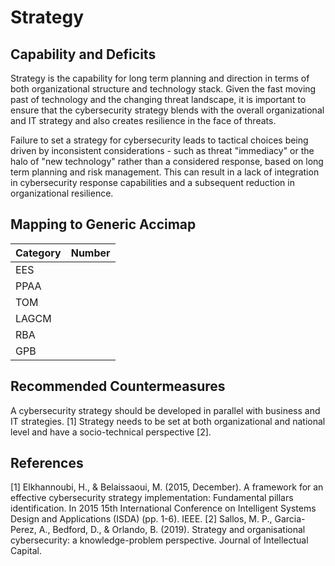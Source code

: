 # Strategy

## Capability and Deficits

Strategy is the capability for long term planning and direction in terms of both organizational structure and technology stack.  Given the fast moving past of technology 
and the changing threat landscape, it is important to ensure that the cybersecurity strategy blends with the overall organizational and IT strategy and also
creates resilience in the face of threats.

Failure to set a strategy for cybersecurity leads to tactical choices being driven by inconsistent considerations - such as threat "immediacy" or the halo of "new technology" 
rather than a considered response, based on long term planning and risk management.  This can result in a lack of integration in cybersecurity response capabilities and
a subsequent reduction in organizational resilience.


## Mapping to Generic Accimap

|Category | Number |
| --- | --- |
|EES     |      |
|PPAA  | |
|TOM   ||
|LAGCM ||
|RBA   ||
|GPB   ||

## Recommended Countermeasures

A cybersecurity strategy should be developed in parallel with business and IT strategies. [1]
Strategy needs to be set at both organizational and national level and have a socio-technical perspective [2].

## References
[1] Elkhannoubi, H., & Belaissaoui, M. (2015, December). A framework for an effective cybersecurity strategy implementation: Fundamental pillars identification. In 2015 15th International Conference on Intelligent Systems Design and Applications (ISDA) (pp. 1-6). IEEE.
[2] Sallos, M. P., Garcia-Perez, A., Bedford, D., & Orlando, B. (2019). Strategy and organisational cybersecurity: a knowledge-problem perspective. Journal of Intellectual Capital.
